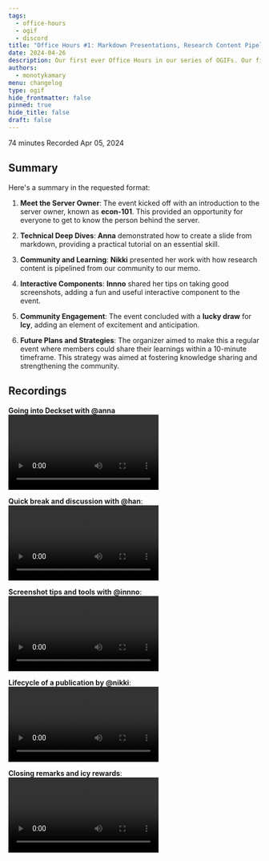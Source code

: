 ```yaml
---
tags:
  - office-hours
  - ogif
  - discord
title: "Office Hours #1: Markdown Presentations, Research Content Pipeline, and Professional Screenshots - Session"
date: 2024-04-26
description: Our first ever Office Hours in our series of OGIFs. Our first day to exchange knowledge and insights on topics and projects we're working on and tools we're using for our internal work and clients.
authors:
  - monotykamary
menu: changelog
type: ogif
hide_frontmatter: false
pinned: true
hide_title: false
draft: false
---
```


74 minutes
Recorded Apr 05, 2024

## Summary

Here's a summary in the requested format:

1. **Meet the Server Owner**: The event kicked off with an introduction to the server owner, known as **econ-101**. This provided an opportunity for everyone to get to know the person behind the server.

2. **Technical Deep Dives**: **Anna** demonstrated how to create a slide from markdown, providing a practical tutorial on an essential skill.

3. **Community and Learning**: **Nikki** presented her work with how research content is pipelined from our community to our memo.

4. **Interactive Components**: **Innno** shared her tips on taking good screenshots, adding a fun and useful interactive component to the event.

5. **Community Engagement**: The event concluded with a **lucky draw** for **Icy**, adding an element of excitement and anticipation.

6. **Future Plans and Strategies**: The organizer aimed to make this a regular event where members could share their learnings within a 10-minute timeframe. This strategy was aimed at fostering knowledge sharing and strengthening the community.

## Recordings

**Going into Deckset with @anna**
![](assets/1-ogif-office-hours-0405_0405-1_compressed.mp4)

**Quick break and discussion with @han**:
![](assets/1-ogif-office-hours-0405_0405-2_compressed.mp4)

**Screenshot tips and tools with @innno**:
![](assets/1-ogif-office-hours-0405_0405-3_compressed.mp4)

**Lifecycle of a publication by @nikki**:
![](assets/1-ogif-office-hours-0405_0405-4_compressed.mp4)

**Closing remarks and icy rewards**:
![](assets/1-ogif-office-hours-0405_0405-5_compressed.mp4)



